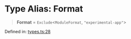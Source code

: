 # Type Alias: Format

> **Format** = `Exclude`\<`ModuleFormat`, `"experimental-app"`\>

Defined in: [types.ts:28](https://github.com/rolldown/tsdown/blob/a3947963053f5e4edcfa56a84454370df143e046/src/options/types.ts#L28)
